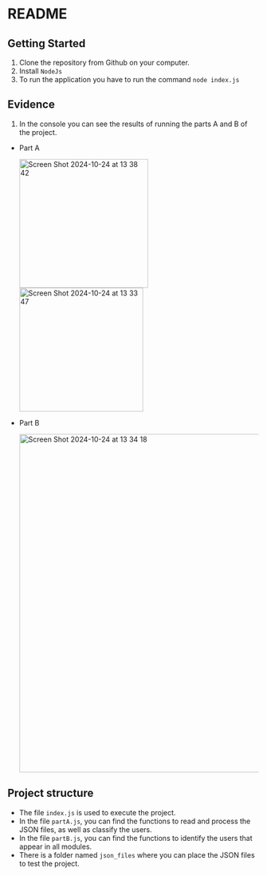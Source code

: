 # README 

## Getting Started

1. Clone the repository from Github on your computer.
2. Install `NodeJs`
3. To run the application you have to run the command `node index.js`

## Evidence 

1. In the console you can see the results of running the parts A and B of the project.
   
- Part A

   <img width="258" alt="Screen Shot 2024-10-24 at 13 38 42" src="https://github.com/user-attachments/assets/29617b15-18e2-4310-9db5-2c4645c5ff17">
   <img width="248" alt="Screen Shot 2024-10-24 at 13 33 47" src="https://github.com/user-attachments/assets/16a028e0-c93b-4d54-a271-2af7873a6cbf">
   
- Part B

   <img width="678" alt="Screen Shot 2024-10-24 at 13 34 18" src="https://github.com/user-attachments/assets/57387c0f-acf2-4d7d-8553-1510409bc216">

## Project structure
  
- The file `index.js` is used to execute the project.
- In the file `partA.js`, you can find the functions to read and process the JSON files, as well as classify the users.
- In the file `partB.js`, you can find the functions to identify the users that appear in all modules.
- There is a folder named `json_files` where you can place the JSON files to test the project.





